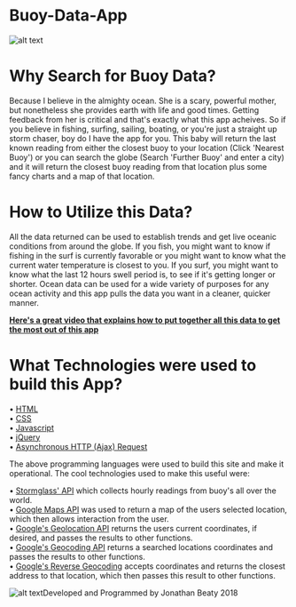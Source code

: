 # Buoy-Data-App
![alt text](https://c2.staticflickr.com/2/1980/45164389582_eba5ca9bd5_c.jpg)

# Why Search for Buoy Data?
Because I believe in the almighty ocean. She is a scary, powerful mother, but nonetheless she provides earth with life and good times. Getting feedback from her is critical and that's exactly what this app acheives. So if you believe in fishing, surfing, sailing, boating, or you're just a straight up storm chaser, boy do I have the app for you. This baby will return the last known reading from either the closest buoy to your location (Click 'Nearest Buoy') or you can search the globe (Search 'Further Buoy' and enter a city) and it will return the closest buoy reading from that location plus some fancy charts and a map of that location. 

# How to Utilize this Data? 
All the data returned can be used to establish trends and get live oceanic conditions from around the globe. If you fish, you might want to know if fishing in the surf is currently favorable or you might want to know what the current water temperature is closest to you. If you surf, you might want to know what the last 12 hours swell period is, to see if it's getting longer or shorter. Ocean data can be used for a wide variety of purposes for any ocean activity and this app pulls the data you want in a cleaner, quicker manner. 

<b>[Here's a great video that explains how to put together all this data to get the most out of this app](https://youtu.be/Yl14Dggru0o)</b>

# What Technologies were used to build this App? 
• [HTML](https://developer.mozilla.org/en-US/docs/Web/HTML)</br>
• [CSS](https://developer.mozilla.org/en-US/docs/Web/CSS)</br>
• [Javascript](https://www.javascript.com/)</br>
• [jQuery](https://jquery.com/)</br>
• [Asynchronous HTTP (Ajax) Request](http://api.jquery.com/jquery.ajax/)</br> 

The above programming languages were used to build this site and make it operational. The cool technologies used to make this useful were:

• [Stormglass' API](https://stormglass.io/) which collects hourly readings from buoy's all over the world. </br>
• [Google Maps API](https://developers.google.com/maps/documentation/) was used to return a map of the users selected location, which then allows interaction from the user. </br> 
• [Google's Geolocation API](https://developers.google.com/maps/documentation/geolocation/intro) returns the users current coordinates, if desired, and passes the results to other functions. </br>
• [Google's Geocoding API](https://developers.google.com/maps/documentation/geocoding/start) returns a searched locations coordinates and passes the results to other functions. </br>
• [Google's Reverse Geocoding](https://developers.google.com/maps/documentation/javascript/examples/geocoding-reverse) accepts coordinates and returns the closest address to that location, which then passes this result to other functions. </br>


![alt text](https://c1.staticflickr.com/1/904/41897000462_f1efd4ffbc_t.jpg)Developed and Programmed by Jonathan Beaty 2018
